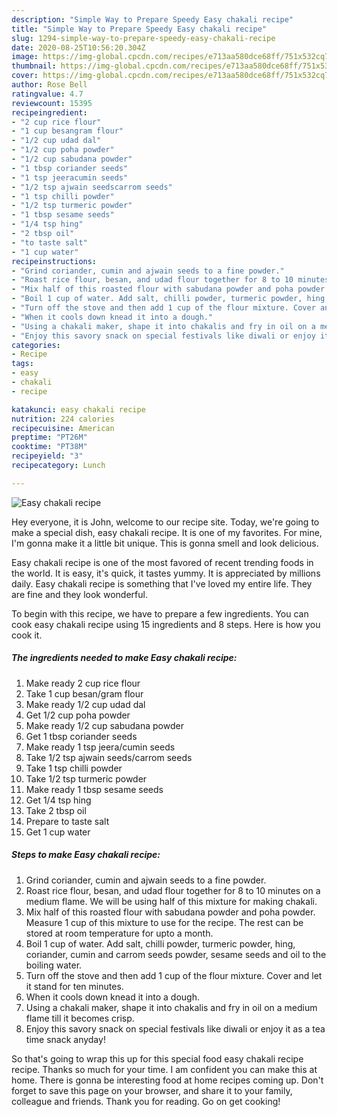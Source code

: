 ```yaml
---
description: "Simple Way to Prepare Speedy Easy chakali recipe"
title: "Simple Way to Prepare Speedy Easy chakali recipe"
slug: 1294-simple-way-to-prepare-speedy-easy-chakali-recipe
date: 2020-08-25T10:56:20.304Z
image: https://img-global.cpcdn.com/recipes/e713aa580dce68ff/751x532cq70/easy-chakali-recipe-recipe-main-photo.jpg
thumbnail: https://img-global.cpcdn.com/recipes/e713aa580dce68ff/751x532cq70/easy-chakali-recipe-recipe-main-photo.jpg
cover: https://img-global.cpcdn.com/recipes/e713aa580dce68ff/751x532cq70/easy-chakali-recipe-recipe-main-photo.jpg
author: Rose Bell
ratingvalue: 4.7
reviewcount: 15395
recipeingredient:
- "2 cup rice flour"
- "1 cup besangram flour"
- "1/2 cup udad dal"
- "1/2 cup poha powder"
- "1/2 cup sabudana powder"
- "1 tbsp coriander seeds"
- "1 tsp jeeracumin seeds"
- "1/2 tsp ajwain seedscarrom seeds"
- "1 tsp chilli powder"
- "1/2 tsp turmeric powder"
- "1 tbsp sesame seeds"
- "1/4 tsp hing"
- "2 tbsp oil"
- "to taste salt"
- "1 cup water"
recipeinstructions:
- "Grind coriander, cumin and ajwain seeds to a fine powder."
- "Roast rice flour, besan, and udad flour together for 8 to 10 minutes on a medium flame. We will be using half of this mixture for making chakali."
- "Mix half of this roasted flour with sabudana powder and poha powder. Measure 1 cup of this mixture to use for the recipe. The rest can be stored at room temperature for upto a month."
- "Boil 1 cup of water. Add salt, chilli powder, turmeric powder, hing, coriander, cumin and carrom seeds powder, sesame seeds and oil to the boiling water."
- "Turn off the stove and then add 1 cup of the flour mixture. Cover and let it stand for ten minutes."
- "When it cools down knead it into a dough."
- "Using a chakali maker, shape it into chakalis and fry in oil on a medium flame till it becomes crisp."
- "Enjoy this savory snack on special festivals like diwali or enjoy it as a tea time snack anyday!"
categories:
- Recipe
tags:
- easy
- chakali
- recipe

katakunci: easy chakali recipe 
nutrition: 224 calories
recipecuisine: American
preptime: "PT26M"
cooktime: "PT38M"
recipeyield: "3"
recipecategory: Lunch

---
```



![Easy chakali recipe](https://img-global.cpcdn.com/recipes/e713aa580dce68ff/751x532cq70/easy-chakali-recipe-recipe-main-photo.jpg)

Hey everyone, it is John, welcome to our recipe site. Today, we're going to make a special dish, easy chakali recipe. It is one of my favorites. For mine, I'm gonna make it a little bit unique. This is gonna smell and look delicious.



Easy chakali recipe is one of the most favored of recent trending foods in the world. It is easy, it's quick, it tastes yummy. It is appreciated by millions daily. Easy chakali recipe is something that I've loved my entire life. They are fine and they look wonderful.


To begin with this recipe, we have to prepare a few ingredients. You can cook easy chakali recipe using 15 ingredients and 8 steps. Here is how you cook it.

<!--inarticleads1-->

##### The ingredients needed to make Easy chakali recipe:

1. Make ready 2 cup rice flour
1. Take 1 cup besan/gram flour
1. Make ready 1/2 cup udad dal
1. Get 1/2 cup poha powder
1. Make ready 1/2 cup sabudana powder
1. Get 1 tbsp coriander seeds
1. Make ready 1 tsp jeera/cumin seeds
1. Take 1/2 tsp ajwain seeds/carrom seeds
1. Take 1 tsp chilli powder
1. Take 1/2 tsp turmeric powder
1. Make ready 1 tbsp sesame seeds
1. Get 1/4 tsp hing
1. Take 2 tbsp oil
1. Prepare to taste salt
1. Get 1 cup water




<!--inarticleads2-->

##### Steps to make Easy chakali recipe:

1. Grind coriander, cumin and ajwain seeds to a fine powder.
1. Roast rice flour, besan, and udad flour together for 8 to 10 minutes on a medium flame. We will be using half of this mixture for making chakali.
1. Mix half of this roasted flour with sabudana powder and poha powder. Measure 1 cup of this mixture to use for the recipe. The rest can be stored at room temperature for upto a month.
1. Boil 1 cup of water. Add salt, chilli powder, turmeric powder, hing, coriander, cumin and carrom seeds powder, sesame seeds and oil to the boiling water.
1. Turn off the stove and then add 1 cup of the flour mixture. Cover and let it stand for ten minutes.
1. When it cools down knead it into a dough.
1. Using a chakali maker, shape it into chakalis and fry in oil on a medium flame till it becomes crisp.
1. Enjoy this savory snack on special festivals like diwali or enjoy it as a tea time snack anyday!




So that's going to wrap this up for this special food easy chakali recipe recipe. Thanks so much for your time. I am confident you can make this at home. There is gonna be interesting food at home recipes coming up. Don't forget to save this page on your browser, and share it to your family, colleague and friends. Thank you for reading. Go on get cooking!
